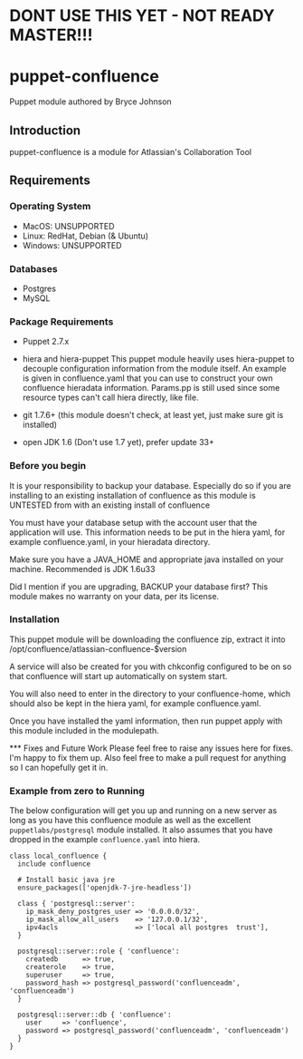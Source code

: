 
# DONT USE THIS YET - NOT READY MASTER!!!

# puppet-confluence
Puppet module authored by Bryce Johnson

## Introduction

puppet-confluence is a module for Atlassian's Collaboration Tool

## Requirements

### Operating System
* MacOS: UNSUPPORTED
* Linux:  RedHat, Debian (& Ubuntu)
* Windows:  UNSUPPORTED
### Databases
* Postgres
* MySQL

### Package Requirements

* Puppet 2.7.x

* hiera and hiera-puppet
This puppet module heavily uses hiera-puppet to decouple configuration 
information from the module itself.  An example is given in confluence.yaml
that you can use to construct your own confluence hieradata information.  Params.pp
is still used since some resource types can't call hiera directly, like file.

* git 1.7.6+ (this module doesn't check, at least yet, just make sure git
is installed)

* open JDK 1.6 (Don't use 1.7 yet), prefer update 33+

### Before you begin
It is your responsibility to backup your database.  Especially do so
if you are installing to an existing installation of confluence as this module
is UNTESTED from with an existing install of confluence

You must have your database setup with the account user that the application
will use.  This information needs to be put in the hiera yaml, for example
confluence.yaml, in your hieradata directory.

Make sure you have a JAVA_HOME and appropriate java installed on your machine.
Recommended is JDK 1.6u33

Did I mention if you are upgrading, BACKUP your database first? This module 
makes no warranty on your data, per its license.

### Installation

This puppet module will be downloading the confluence zip, extract it into
/opt/confluence/atlassian-confluence-$version

A service will also be created for you with chkconfig configured to be on
so that confluence will start up automatically on system start.

You will also need to enter in the directory to your confluence-home, which should
also be kept in the hiera yaml, for example confluence.yaml.

Once you have installed the yaml information, then run puppet apply with 
this module included in the modulepath.

*** Fixes and Future Work
Please feel free to raise any issues here for fixes.  I'm happy to fix them
up.  Also feel free to make a pull request for anything so I can hopefully
get it in.

### Example from zero to Running

The below configuration will get you up and running on a new server as long as you have this confluence module as well as the excellent `puppetlabs/postgresql` module installed.
It also assumes that you have dropped in the example `confluence.yaml` into hiera.

```
class local_confluence {
  include confluence

  # Install basic java jre
  ensure_packages(['openjdk-7-jre-headless'])

  class { 'postgresql::server':
    ip_mask_deny_postgres_user => '0.0.0.0/32',
    ip_mask_allow_all_users    => '127.0.0.1/32',
    ipv4acls                   => ['local all postgres  trust'],
  }

  postgresql::server::role { 'confluence':
    createdb      => true,
    createrole    => true,
    superuser     => true,
    password_hash => postgresql_password('confluenceadm', 'confluenceadm')
  }

  postgresql::server::db { 'confluence':
    user     => 'confluence',
    password => postgresql_password('confluenceadm', 'confluenceadm')
  }
}
```

